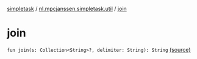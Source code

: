 [simpletask](../index.md) / [nl.mpcjanssen.simpletask.util](index.md) / [join](.)

# join

`fun join(s: Collection<String>?, delimiter: String): String` [(source)](https://github.com/mpcjanssen/simpletask-android/blob/master/src/main/java/nl/mpcjanssen/simpletask/util/Util.kt#L200)